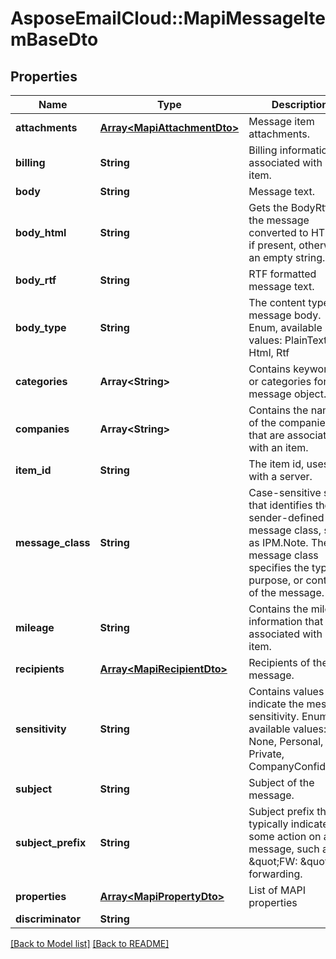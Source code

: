 # AsposeEmailCloud::MapiMessageItemBaseDto
## Properties
Name | Type | Description | Notes
------------ | ------------- | ------------- | -------------
**attachments** | [**Array&lt;MapiAttachmentDto&gt;**](MapiAttachmentDto.md) | Message item attachments.              | [optional] 
**billing** | **String** | Billing information associated with an item.              | [optional] 
**body** | **String** | Message text.              | [optional] 
**body_html** | **String** | Gets the BodyRtf of the message converted to HTML, if present, otherwise an empty string.              | [optional] 
**body_rtf** | **String** | RTF formatted message text.              | [optional] 
**body_type** | **String** | The content type of message body. Enum, available values: PlainText, Html, Rtf | 
**categories** | **Array&lt;String&gt;** | Contains keywords or categories for the message object.              | [optional] 
**companies** | **Array&lt;String&gt;** | Contains the names of the companies that are associated with an item.              | [optional] 
**item_id** | **String** | The item id, uses with a server.              | [optional] 
**message_class** | **String** | Case-sensitive string that identifies the sender-defined message class, such as IPM.Note. The message class specifies the type, purpose, or content of the message.              | [optional] 
**mileage** | **String** | Contains the mileage information that is associated with an item.              | [optional] 
**recipients** | [**Array&lt;MapiRecipientDto&gt;**](MapiRecipientDto.md) | Recipients of the message.              | [optional] 
**sensitivity** | **String** | Contains values that indicate the message sensitivity. Enum, available values: None, Personal, Private, CompanyConfidential | 
**subject** | **String** | Subject of the message.              | [optional] 
**subject_prefix** | **String** | Subject prefix that typically indicates some action on a message, such as \&quot;FW: \&quot; for forwarding.              | [optional] 
**properties** | [**Array&lt;MapiPropertyDto&gt;**](MapiPropertyDto.md) | List of MAPI properties              | [optional] 
**discriminator** | **String** |  | 



[[Back to Model list]](Models.md) [[Back to README]](README.md)



